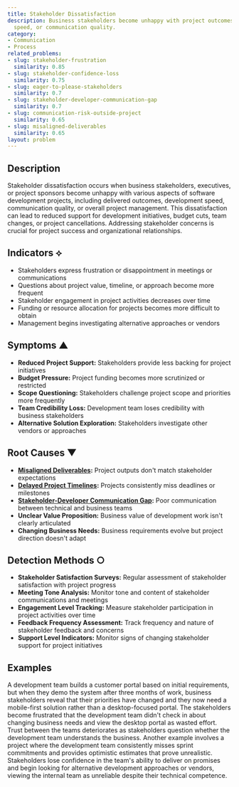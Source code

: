 ```yaml
---
title: Stakeholder Dissatisfaction
description: Business stakeholders become unhappy with project outcomes, development
  speed, or communication quality.
category:
- Communication
- Process
related_problems:
- slug: stakeholder-frustration
  similarity: 0.85
- slug: stakeholder-confidence-loss
  similarity: 0.75
- slug: eager-to-please-stakeholders
  similarity: 0.7
- slug: stakeholder-developer-communication-gap
  similarity: 0.7
- slug: communication-risk-outside-project
  similarity: 0.65
- slug: misaligned-deliverables
  similarity: 0.65
layout: problem
---
```


## Description

Stakeholder dissatisfaction occurs when business stakeholders, executives, or project sponsors become unhappy with various aspects of software development projects, including delivered outcomes, development speed, communication quality, or overall project management. This dissatisfaction can lead to reduced support for development initiatives, budget cuts, team changes, or project cancellations. Addressing stakeholder concerns is crucial for project success and organizational relationships.

## Indicators ⟡

- Stakeholders express frustration or disappointment in meetings or communications
- Questions about project value, timeline, or approach become more frequent
- Stakeholder engagement in project activities decreases over time
- Funding or resource allocation for projects becomes more difficult to obtain
- Management begins investigating alternative approaches or vendors

## Symptoms ▲

- **Reduced Project Support:** Stakeholders provide less backing for project initiatives
- **Budget Pressure:** Project funding becomes more scrutinized or restricted
- **Scope Questioning:** Stakeholders challenge project scope and priorities more frequently
- **Team Credibility Loss:** Development team loses credibility with business stakeholders
- **Alternative Solution Exploration:** Stakeholders investigate other vendors or approaches

## Root Causes ▼

- **[Misaligned Deliverables](misaligned-deliverables.md):** Project outputs don't match stakeholder expectations
- **[Delayed Project Timelines](delayed-project-timelines.md):** Projects consistently miss deadlines or milestones
- **[Stakeholder-Developer Communication Gap](stakeholder-developer-communication-gap.md):** Poor communication between technical and business teams
- **Unclear Value Proposition:** Business value of development work isn't clearly articulated
- **Changing Business Needs:** Business requirements evolve but project direction doesn't adapt

## Detection Methods ○

- **Stakeholder Satisfaction Surveys:** Regular assessment of stakeholder satisfaction with project progress
- **Meeting Tone Analysis:** Monitor tone and content of stakeholder communications and meetings
- **Engagement Level Tracking:** Measure stakeholder participation in project activities over time
- **Feedback Frequency Assessment:** Track frequency and nature of stakeholder feedback and concerns
- **Support Level Indicators:** Monitor signs of changing stakeholder support for project initiatives

## Examples

A development team builds a customer portal based on initial requirements, but when they demo the system after three months of work, business stakeholders reveal that their priorities have changed and they now need a mobile-first solution rather than a desktop-focused portal. The stakeholders become frustrated that the development team didn't check in about changing business needs and view the desktop portal as wasted effort. Trust between the teams deteriorates as stakeholders question whether the development team understands the business. Another example involves a project where the development team consistently misses sprint commitments and provides optimistic estimates that prove unrealistic. Stakeholders lose confidence in the team's ability to deliver on promises and begin looking for alternative development approaches or vendors, viewing the internal team as unreliable despite their technical competence.